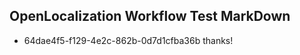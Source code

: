 ## OpenLocalization Workflow Test MarkDown
* 64dae4f5-f129-4e2c-862b-0d7d1cfba36b thanks!

<!--HONumber=Jul16_HO4-->


